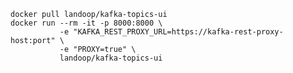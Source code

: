     docker pull landoop/kafka-topics-ui
    docker run --rm -it -p 8000:8000 \
               -e "KAFKA_REST_PROXY_URL=https://kafka-rest-proxy-host:port" \
               -e "PROXY=true" \
               landoop/kafka-topics-ui

